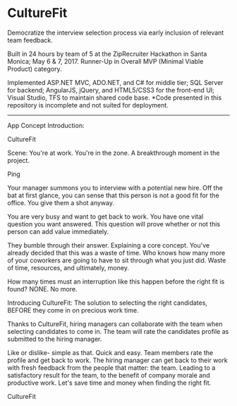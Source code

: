 # CultureFit
Democratize the interview selection process via early inclusion of relevant team feedback.

Built in 24 hours by team of 5 at the ZipRecruiter Hackathon in Santa Monica; May 6 & 7, 2017.
Runner-Up in Overall MVP (Minimal Viable Product) category.

 Implemented ASP.NET MVC, ADO.NET, and C# for middle tier; SQL Server for backend; AngularJS, jQuery, and HTML5/CSS3 for the front-end UI; Visual Studio, TFS to maintain shared code base.
 *Code presented in this repository is incomplete and not suited for deployment.
 
 - - - - - - - -

App Concept Introduction:

CultureFit

Scene:
You're at work. 
You're in the zone. 
A breakthrough moment in the project.  

Ping

Your manager summons you to interview with a potential new hire. 
Off the bat at first glance, you can sense that this person is not a good fit for the office. 
You give them a shot anyway.

You are very busy and want to get back to work. You have one vital question you want answered. This question will prove whether or not this person can add value immediately. 

They bumble through their answer. 
Explaining a core concept.
You've already decided that this was a waste of time. 
Who knows how many more of your coworkers are going to have to sit through what you just did. 
Waste of time, resources, and ultimately, money. 

How many times must an interruption like this happen before the right fit is found?
NONE. No more. 

Introducing CultureFit: The solution to selecting the right candidates, BEFORE they come in on precious work time. 

Thanks to CultureFit, hiring managers can collaborate with the team when selecting candidates to come in. 
The team will rate the candidates profile as submitted to the hiring manager. 

Like or dislike- simple as that. Quick and easy. 
Team members rate the profile and get back to work.
The hiring manager can get back to their work with fresh feedback from the people that matter: the team.
Leading to a satisfactory result for the team, to the benefit of company morale and productive work. 
Let's save time and money when finding the right fit.

CultureFit
